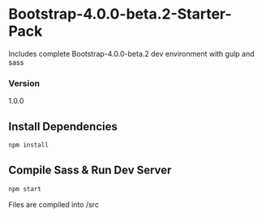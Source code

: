 # Bootstrap-4.0.0-beta.2-Starter-Pack

Includes complete Bootstrap-4.0.0-beta.2 dev environment with gulp and sass

### Version

1.0.0

## Install Dependencies

```bash
npm install 
```

## Compile Sass & Run Dev Server

```bash
npm start
```

Files are compiled into /src
